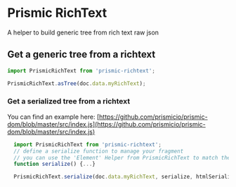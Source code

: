 # Prismic RichText

A helper to build generic tree from rich text raw json

## Get a generic tree from a richtext

```javascript
import PrismicRichText from 'prismic-richtext';

PrismicRichText.asTree(doc.data.myRichText);
```

### Get a serialized tree from a richtext

You can find an example here: [https://github.com/prismicio/prismic-dom/blob/master/src/index.js](https://github.com/prismicio/prismic-dom/blob/master/src/index.js)

```javascript
  import PrismicRichText from 'prismic-richtext';
  // define a serialize function to manage your fragment
  // you can use the 'Element' Helper from PrismicRichText to match the different fragments
  function serialize() {...}

  PrismicRichText.serialize(doc.data.myRichText, serialize, htmlSerializer)
```

